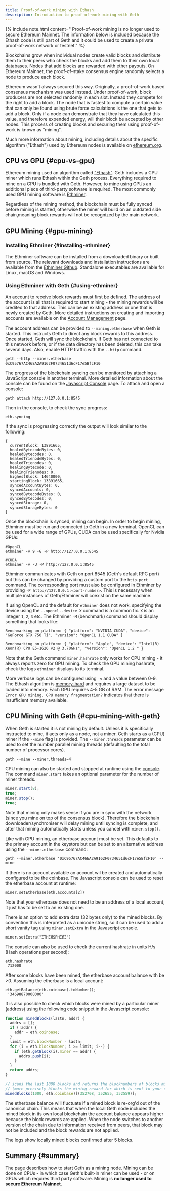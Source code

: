 ```yaml
---
title: Proof-of-work mining with Ethash
description: Introduction to proof-of-work mining with Geth
---
```


{% include note.html content=" Proof-of-work mining is no longer used to secure Ethereum Mainnet. The information below is included because the Ethash code is still part of Geth and it could be used to create a private proof-of-work network or testnet." %}

Blockchains grow when individual nodes create valid blocks and distribute them to their peers who check the blocks and add them to their own local databases.
Nodes that add blocks are rewarded with ether payouts. On Ethereum Mainnet, the proof-of-stake consensus engine randomly selects a node to produce each block.

Ethereum wasn't always secured this way. Originally, a proof-of-work based consensus mechanism was used instead. Under proof-of-work, block producers are not selected randomly in each slot. Instead they compete for the right to add a block. The node that is fastest to compute a certain value that can only be found using brute force calculations is the one that gets to add a block. Only if a node can demonstrate that they have calculated this value, and therefore expended energy, will their block be accepted by other nodes. This process of creating blocks and securing them using proof-of-work is known as "mining".

Much more information about mining, including details about the specific algorithm
("Ethash") used by Ethereum nodes is available on [ethereum.org](https://ethereum.org/en/developers/docs/consensus-mechanisms/pow/mining-algorithms/ethash).

## CPU vs GPU {#cpu-vs-gpu}

Ethereum mining used an algorithm called ["Ethash"](https://ethereum.org/en/developers/docs/consensus-mechanisms/pow/mining-algorithms/ethash). Geth includes a CPU miner which runs Ethash within the Geth process. Everything required to mine on a CPU is bundled with Geth. However, to mine using GPUs an additional piece of third-party software is required. The most commonly used GPU mining software is [Ethminer](https://github.com/ethereum-mining/ethminer).

Regardless of the mining method, the blockchain must be fully synced before mining is started, otherwise the miner will build on an outdated side chain,meaning block rewards will not be recognized by the main network.

## GPU Mining {#gpu-mining}

### Installing Ethminer {#installing-ethminer}

The Ethminer software can be installed from a downloaded binary or built from source. The relevant downloads and installation instructions are available from the [Ethminer Github](https://github.com/ethereum-mining/ethminer/#build). Standalone executables are available for Linux, macOS and Windows.

### Using Ethminer with Geth {#using-ethminer}

An account to receive block rewards must first be defined. The address of the account is all that is required to start mining - the mining rewards will be credited to that address. This can be an existing address or one that is newly created by Geth. More detailed instructions on creating and importing accounts are available on the [Account Management](/docs/interface/managing-your-accounts) page.

The account address can be provided to `--mining.etherbase` when Geth is started. This instructs Geth to direct any block rewards to this address. Once started, Geth will sync the blockchain. If Geth has not connected to this network before, or if the data directory has been deleted, this can take several days. Also, enable HTTP traffic with the `--http` command.

```shell
geth --http --miner.etherbase 0xC95767AC46EA2A9162F0734651d6cF17e5BfcF10
```

The progress of the blockchain syncing can be monitored by attaching a JavaScript console in another terminal. More detailed information about the console can be found on the [Javascript Console](/docs/interface/javascript-console) page. To attach and open a console:

```shell
geth attach http://127.0.0.1:8545
```

Then in the console, to check the sync progress:

```shell
eth.syncing
```

If the sync is progressing correctly the output will look similar to the following:

```terminal
{
  currentBlock: 13891665,
  healedBytecodeBytes: 0,
  healedBytecodes: 0,
  healedTrienodeBytes: 0,
  healedTrienodes: 0,
  healingBytecode: 0,
  healingTrienodes: 0,
  highestBlock: 14640000,
  startingBlock: 13891665,
  syncedAccountBytes: 0,
  syncedAccounts: 0,
  syncedBytecodeBytes: 0,
  syncedBytecodes: 0,
  syncedStorage: 0,
  syncedStorageBytes: 0
}
```

Once the blockchain is synced, mining can begin. In order to begin mining, Ethminer must be run and connected to Geth in a new terminal. OpenCL can be used for a wide range of GPUs, CUDA can be used specifically for Nvidia GPUs:

```shell
#OpenCL
ethminer -v 9 -G -P http://127.0.0.1:8545
```

```shell
#CUDA
ethminer -v -U -P http://127.0.0.1:8545
```

Ethminer communicates with Geth on port 8545 (Geth's default RPC port) but this can be changed by providing a custom port to the `http.port` command. The corresponding port must also be configured in Ethminer by providing `-P http://127.0.0.1:<port-number>`. This is necessary when multiple instances of Geth/Ethminer will coexist on the same machine.

If using OpenCL and the default for `ethminer` does not work, specifying the device using the `--opencl--device X` command is a common fix. `X` is an integer `1`, `2`, `3` etc. The Ethminer `-M` (benchmark) command should display something that looks like:

```terminal
Benchmarking on platform: { "platform": "NVIDIA CUDA", "device": "GeForce GTX 750 Ti", "version": "OpenCL 1.1 CUDA" }

Benchmarking on platform: { "platform": "Apple", "device": "Intel(R) Xeon(R) CPU E5-1620 v2 @ 3.70GHz", "version": "OpenCL 1.2 " }
```

Note that the Geth command `miner.hashrate` only works for CPU mining - it always reports zero for GPU mining. To check the GPU mining hashrate, check the logs `ethminer` displays to its terminal.

More verbose logs can be configured using `-v` and a value between 0-9. The Ethash algorithm is [memory-hard](https://crypto.stackexchange.com/questions/84002/memory-hard-vs-memory-bound-functions) and requires a large dataset to be loaded into memory. Each GPU requires 4-5 GB of RAM. The error message `Error GPU mining. GPU memory fragmentation?` indicates that there is insufficient memory available.

## CPU Mining with Geth {#cpu-mining-with-geth}

When Geth is started it is not mining by default. Unless it is specifically instructed to mine, it acts only as a node, not a miner. Geth starts as a (CPU) miner if the `--mine` flag is provided. The `--miner.threads` parameter can be used to set the number parallel mining threads (defaulting to the total number of processor cores).

```shell
geth --mine --miner.threads=4
```

CPU mining can also be started and stopped at runtime using the [console](/docs/interface/javascript-console). The command `miner.start` takes an optional parameter for the number of miner threads.

```js
miner.start(8);
true;
miner.stop();
true;
```

Note that mining only makes sense if you are in sync with the network (since you mine on top of the consensus block). Therefore the blockchain downloader/synchroniser will delay mining until syncing is complete, and after that mining automatically starts unless you cancel with `miner.stop()`.

Like with GPU mining, an etherbase account must be set. This defaults to the primary account in the keystore but can be set to an alternative address using the `--miner.etherbase` command:

```shell
geth --miner.etherbase '0xC95767AC46EA2A9162F0734651d6cF17e5BfcF10' --mine
```

If there is no account available an account wil be created and automatically configured to be the coinbase. The Javascript console can be used to reset the etherbase account at runtime:

```shell
miner.setEtherbase(eth.accounts[2])
```

Note that your etherbase does not need to be an address of a local account, it just has to be set to an existing one.

There is an option to add extra data (32 bytes only) to the mined blocks. By convention this is interpreted as a unicode string, so it can be used to add a short vanity tag using `miner.setExtra` in the Javascript console.

```shell
miner.setExtra("ΞTHΞЯSPHΞЯΞ")
```

The console can also be used to check the current hashrate in units H/s (Hash operations per second):

```shell
eth.hashrate
 712000
```

After some blocks have been mined, the etherbase account balance with be >0. Assuming the etherbase is a local account:

```shell
eth.getBalance(eth.coinbase).toNumber();
 '34698870000000'
```

It is also possible to check which blocks were mined by a particular miner (address) using the following code snippet in the Javascript console:

```js
function minedBlocks(lastn, addr) {
  addrs = [];
  if (!addr) {
    addr = eth.coinbase;
  }
  limit = eth.blockNumber - lastn;
  for (i = eth.blockNumber; i >= limit; i--) {
    if (eth.getBlock(i).miner == addr) {
      addrs.push(i);
    }
  }
  return addrs;
}

// scans the last 1000 blocks and returns the blocknumbers of blocks mined by your coinbase
// (more precisely blocks the mining reward for which is sent to your coinbase).
minedBlocks(1000, eth.coinbase)[(352708, 352655, 352559)];
```

The etherbase balance will fluctuate if a mined block is re-org'd out of the canonical chain. This means that when the local Geth node includes the mined block
in its own local blockchain the account balance appears higher because the block rewards are applied. When the node switches to another version of the chain due to information received from peers, that block may not be included and the block rewards are not applied.

The logs show locally mined blocks confirmed after 5 blocks.

## Summary {#summary}

The page describes how to start Geth as a mining node. Mining can be done on CPUs - in which case Geth's built-in miner can be used - or on GPUs which requires third party software. Mining is **no longer used to secure Ethereum Mainnet**.
